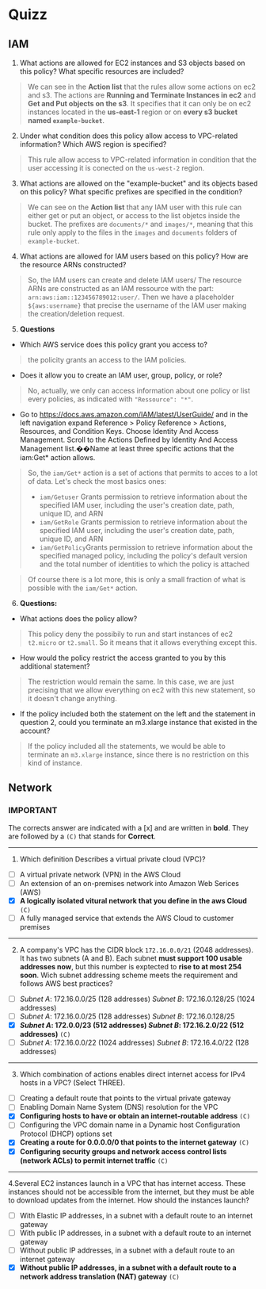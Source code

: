 # Quizz

## IAM

1. What actions are allowed for EC2 instances and S3 objects based on this policy? What specific resources are included?

> We can see in the **Action list** that the rules allow some actions on ec2 and s3. The actions are **Running and Terminate Instances in ec2** and **Get and Put objects on the s3**. It specifies that it can only be on ec2 instances located in the **us-east-1** region or on **every s3 bucket named `example-bucket`**.

2. Under what condition does this policy allow access to VPC-related information? Which AWS region is specified?

> This rule allow access to VPC-related information in condition that the user accessing it is conected on the `us-west-2` region.

3. What actions are allowed on the "example-bucket" and its objects based on this policy? What specific prefixes are specified in the condition?

> We can see on the **Action list** that any IAM user with this rule can either get or put an object, or access to the list objetcs inside the bucket. The prefixes are `documents/*` and `images/*`, meaning that this rule only apply to the files in the `images` and `documents` folders of `example-bucket`.

4. What actions are allowed for IAM users based on this policy? How are the resource ARNs constructed?

> So, the IAM users can create and delete IAM users/ The resource ARNs are constructed as an IAM ressource with the part: `arn:aws:iam::123456789012:user/`. Then we have a placeholder `${aws:username}` that precise the username of the IAM user making the creation/deletion request.

5. **Questions**
- Which AWS service does this policy grant you access to?
> the policity grants an access to the IAM policies.
- Does it allow you to create an IAM user, group, policy, or role?
> No, actually, we only can access information about one policy or list every policies, as indicated with `"Ressource": "*"`.
- Go to https://docs.aws.amazon.com/IAM/latest/UserGuide/ and in the left navigation expand Reference > Policy Reference > Actions, Resources, and Condition Keys. Choose Identity And Access Management. Scroll to the Actions Defined by Identity And Access Management list.��Name at least three specific actions that the iam:Get* action allows.

> So, the `iam/Get*` action is a set of actions that permits to acces to a lot of data. Let's check the most basics ones:
> - `iam/Getuser` Grants permission to retrieve information about the specified IAM user, including the user's creation date, path, unique ID, and ARN
> - `iam/GetRole` Grants permission to retrieve information about the specified IAM user, including the user's creation date, path, unique ID, and ARN
> - `iam/GetPolicy`Grants permission to retrieve information about the specified managed policy, including the policy's default version and the total number of identities to which the policy is attached

> Of course there is a lot more, this is only a small fraction of what is possible with the `iam/Get*` action.

6. **Questions:**
- What actions does the policy allow?
> This policy deny the possibily to run and start instances of ec2 `t2.micro` or `t2.small`. So it means that it allows everything except this.
- How would the policy restrict the access granted to you by this additional statement?
> The restriction would remain the same. In this case, we are just precising that we allow everything on ec2 with this new statement, so it doesn't change anything.
- If the policy included both the statement on the left and the statement in question 2, could you terminate an m3.xlarge instance that existed in the account?
> If the policy included all the statements, we would be able to terminate an `m3.xlarge` instance, since there is no restriction on this kind of instance.

## Network

### IMPORTANT

The corrects answer are indicated with a [x] and are written in **bold**. They are followed by a `(C)` that stands for **Correct**.
_________________
1. Which definition Describes a virtual private cloud (VPC)?

- [ ] A virtual private network (VPN) in the AWS Cloud
- [ ] An extension of an on-premises network into Amazon Web Serices (AWS)
- [x] **A logically isolated vitural network that you define in the aws Cloud** `(C)`
- [ ] A fully managed service that extends the AWS Cloud to customer premises
_________________
2. A company's VPC has the CIDR block `172.16.0.0/21` (2048 addresses). It has two subnets (A and B). Each subnet **must support 100 usable addresses now**, but this number is exptected to **rise to at most 254 soon**. Wich subnet addressing scheme meets the requirement and follows AWS best practices?
- [ ] *Subnet A*:  172.16.0.0/25 (128 addresses) *Subnet B*: 172.16.0.128/25 (1024 addresses)
- [ ] *Subnet A*: 172.16.0.0/25 (128 addresses) *Subnet B*: 172.16.0.128/25
- [x] ***Subnet A*: 172.0.0/23 (512 addresses) *Subnet B*: 172.16.2.0/22 (512 addresses)** `(C)`
- [ ] *Subnet A*: 172.16.0.0/22 (1024 addresses) *Subnet B*: 172.16.4.0/22 (128 addresses)
_________________
3. Which combination of actions enables direct internet access for IPv4 hosts in a VPC? (Select THREE).
- [ ] Creating a default route that points to the virtual private gateway
- [ ] Enabling Domain Name System (DNS) resolution for the VPC
- [x] **Configuring hosts to have or obtain an internet-routable address** `(C)`
- [ ] Configuring the VPC domain name in a Dynamic host Configuration Protocol (DHCP) options set
- [x] **Creating a route for 0.0.0.0/0 that points to the internet gateway** `(C)`
- [x] **Configuring security groups and network access control lists (network ACLs) to permit internet traffic** `(C)`
_________________
4.Several EC2 instances launch in a VPC that has internet access. These instances should not be accessible from the internet, but they must be able to download updates from the internet. How should the instances launch?
- [ ] With Elastic IP addresses, in a subnet with a default route to an internet gateway
- [ ] With public IP addresses, in a subnet with a default route to an internet gateway
- [ ] Without public IP addresses, in a subnet with a default route to an internet gateway
- [x] **Without public IP addresses, in a subnet with a default route to a network address translation (NAT) gateway** `(C)`
